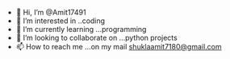 - 👋 Hi, I’m @Amit17491
- 👀 I’m interested in ..coding 
- 🌱 I’m currently learning ...programming
- 💞️ I’m looking to collaborate on ...python projects
- 📫 How to reach me ...on my mail shuklaamit7180@gmail.com

<!---
Amit17491/Amit17491 is a ✨ special ✨ repository because its `README.md` (this file) appears on your GitHub profile.
You can click the Preview link to take a look at your changes.
--->
